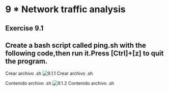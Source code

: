 # 9 * Network traffic analysis

## Exercise 9.1
## Create a bash script called ping.sh with the following code,then run it.Press [Ctrl]+[z] to quit the program.

Crear archivo .sh
![9.1.1 Crear archivo .sh](https://github.com/jroddom0103/DESPLIEGUE/blob/master/Slackware/06_email/Capturas/6.2RevisionCorreo.png)

Contenido archivo .sh
![9.1.2 Contenido archivo .sh](https://github.com/jroddom0103/DESPLIEGUE/blob/master/Slackware/06_email/Capturas/6.2RevisionCorreo.png)
